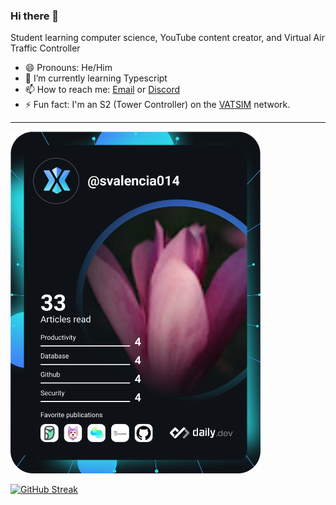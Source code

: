### Hi there 👋

Student learning computer science, YouTube content creator, and Virtual Air Traffic Controller

- 😄 Pronouns: He/Him
- 🌱 I’m currently learning Typescript
- 📫 How to reach me: [Email](mailto:sv.samuel.valencia014@gmail.com) or [Discord](https://discord.gg/a65sJ99D98)
- ⚡ Fun fact: I'm an S2 (Tower Controller) on the [VATSIM](https://vatsim.net) network. 
<hr>

<a href="https://app.daily.dev/DailyDevTips"><img src="https://github.com/svalencia014/svalencia014/blob/main/devcard.svg" width="400" alt="Samuel Valencia's Dev Card"/></a>


[![GitHub Streak](https://github-readme-streak-stats.herokuapp.com?user=svalencia014&theme=dracula)](https://git.io/streak-stats)
